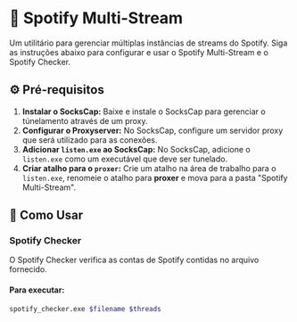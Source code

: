 # 🎵 Spotify Multi-Stream

Um utilitário para gerenciar múltiplas instâncias de streams do Spotify. Siga as instruções abaixo para configurar e usar o Spotify Multi-Stream e o Spotify Checker.

## ⚙️ Pré-requisitos

1. **Instalar o SocksCap:** Baixe e instale o SocksCap para gerenciar o túnelamento através de um proxy.
2. **Configurar o Proxyserver:** No SocksCap, configure um servidor proxy que será utilizado para as conexões.
3. **Adicionar `listen.exe` ao SocksCap:** No SocksCap, adicione o `listen.exe` como um executável que deve ser tunelado.
4. **Criar atalho para o `proxer`:** Crie um atalho na área de trabalho para o `listen.exe`, renomeie o atalho para **proxer** e mova para a pasta "Spotify Multi-Stream".

## 🚀 Como Usar

### Spotify Checker

O Spotify Checker verifica as contas de Spotify contidas no arquivo fornecido.

#### Para executar:

```bash
spotify_checker.exe $filename $threads
